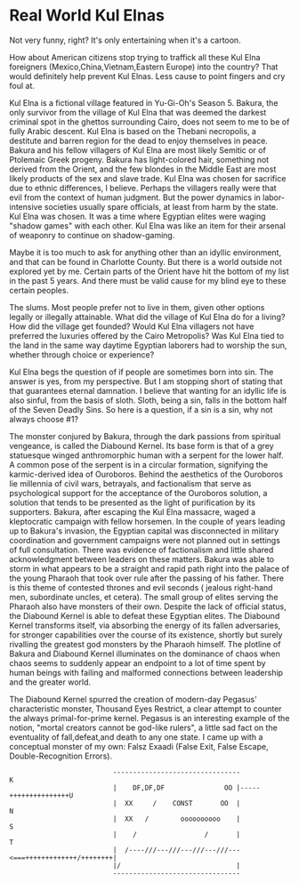 # Real World Kul Elnas 

Not very funny, right? It's only entertaining when it's a cartoon. 

How about American citizens stop trying to traffick all these 
Kul Elna foreigners (Mexico,China,Vietnam,Eastern Europe) into the country? 
That would definitely help prevent Kul Elnas. Less cause to point fingers and 
cry foul at. 

Kul Elna is a fictional village featured in Yu-Gi-Oh's Season 5. Bakura, the 
only survivor from the village of Kul Elna that was deemed the darkest criminal 
spot in the ghettos surrounding Cairo, does not seem to me to be of fully Arabic descent. 
Kul Elna is based on the Thebani necropolis, a destitute and barren region for the dead 
to enjoy themselves in peace. Bakura and his fellow villagers of Kul Elna are most likely 
Semitic or of Ptolemaic Greek progeny. Bakura has light-colored hair, something not derived 
from the Orient, and the few blondes in the Middle East are most likely products of the sex 
and slave trade. Kul Elna was chosen for sacrifice due to ethnic differences, I believe. 
Perhaps the villagers really were that evil from the context of human judgment. But the 
power dynamics in labor-intensive societies usually spare officials, at least from harm by the 
state. Kul Elna was chosen. It was a time where Egyptian elites were waging "shadow games" 
with each other. Kul Elna was like an item for their arsenal of weaponry to continue on 
shadow-gaming. 

Maybe it is too much to ask for anything other than an idyllic environment, and that can be 
found in Charlotte County. But there is a world outside not explored yet by me. Certain parts 
of the Orient have hit the bottom of my list in the past 5 years. And there must be valid cause 
for my blind eye to these certain peoples.

The slums. Most people prefer not to live in them, given other options legally or illegally 
attainable. What did the village of Kul Elna do for a living? How did the village get founded? 
Would Kul Elna villagers not have preferred the luxuries offered by the Cairo Metropolis? Was 
Kul Elna tied to the land in the same way daytime Egyptian laborers had to worship the sun, whether 
through choice or experience? 

Kul Elna begs the question of if people are sometimes born into sin. The answer is yes, from my perspective. 
But I am stopping short of stating that that guarantees eternal damnation. I believe that wanting for an 
idyllic life is also sinful, from the basis of sloth. Sloth, being a sin, falls in the bottom half 
of the Seven Deadly Sins. So here is a question, if a sin is a sin, why not always choose #1?

The monster conjured by Bakura, through the dark passions from spiritual vengeance, is called the Diabound 
Kernel. Its base form is that of a grey statuesque winged anthromorphic human with a serpent for the lower 
half. A common pose of the serpent is in a circular formation, signifying the karmic-derived idea of Ouroboros. 
Behind the aesthetics of the Ouroboros lie millennia of civil wars, betrayals, and factionalism that serve as 
psychological support for the acceptance of the Ouroboros solution, a solution that tends to be presented as 
the light of purification by its supporters. Bakura, after escaping the Kul Elna massacre, waged a kleptocratic 
campaign with fellow horsemen. In the couple of years leading up to Bakura's invasion, the Egyptian capital was 
disconnected in military coordination and government campaigns were not planned out in settings of full consultation. 
There was evidence of factionalism and little shared acknowledgment between leaders on these matters. Bakura was 
able to storm in what appears to be a straight and rapid path right into the palace of the young Pharaoh that 
took over rule after the passing of his father. There is this theme of contested thrones and evil seconds ( 
jealous right-hand men, subordinate uncles, et cetera). The small group of elites serving the Pharaoh also have monsters 
of their own. Despite the lack of official status, the Diabound Kernel is able to defeat these Egyptian elites. The 
Diabound Kernel transforms itself, via absorbing the energy of its fallen adversaries, for stronger capabilities over 
the course of its existence, shortly but surely rivalling the greatest god monsters by the Pharaoh himself. The plotline 
of Bakura and Diabound Kernel illuminates on the dominance of chaos when chaos seems to suddenly appear an endpoint 
to a lot of time spent by human beings with failing and malformed connections between leadership and the greater world. 

The Diabound Kernel spurred the creation of modern-day Pegasus' characteristic monster, Thousand Eyes Restrict, a clear 
attempt to counter the always primal-for-prime kernel. Pegasus is an interesting example of the notion, "mortal creators 
cannot be god-like rulers", a little sad fact on the eventuality of fall,defeat,and death to any one state. I came up with 
a conceptual monster of my own: Falsz Exaadi (False Exit, False Escape, Double-Recognition Errors). 

```
                          --------------------------------                    K
                          |    DF,DF,DF               OO |-----+++++++++++++++U
                          |  XX     /    CONST       OO  |                    N
                          |  XX   /        oooooooooo    |                    S
                          |    /                 /       |                    T
                          |  /----///---///---///---///---<===+++++++++++++/++++++++|
                          |/                             |
                          --------------------------------
```






                          
